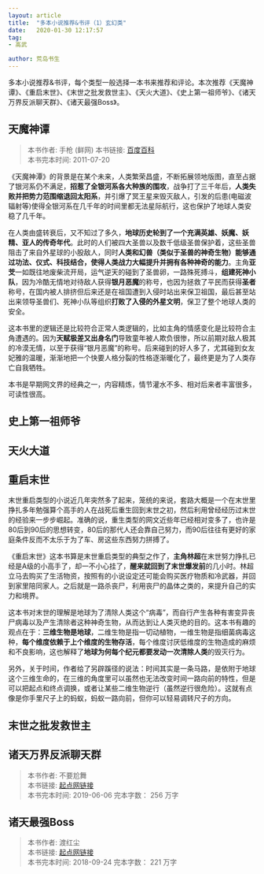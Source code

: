 ```yaml
---
layout: article
title:  "多本小说推荐&书评（1）玄幻类"
date:   2020-01-30 12:17:57
tag:
- 高武

author: 荒岛书生
---
```


多本小说推荐&书评，每个类型一般选择一本书来推荐和评论。本次推荐《天魔神谭》、《重启末世》、《末世之批发救世主》、《天火大道》、《史上第一祖师爷》、《诸天万界反派聊天群》、《诸天最强Boss》。
<!---more--->

## 天魔神谭
> 本书作者:  手枪  (鲜网)
> 本书链接:  [百度百科](https://baike.baidu.com/item/%E5%A4%A9%E9%AD%94%E7%A5%9E%E8%B0%AD/28025?fr=aladdin)  
> 本书完本时间: 2011-07-20

《天魔神潭》的背景是在某个未来，人类繁荣昌盛，不断拓展领地版图，直至占据了银河系仍不满足，**招惹了全银河系各大种族的围攻**，战争打了三千年后，**人类失败并把势力范围缩退回太阳系**，并引爆了冥王星来毁灭敌人，引发的后患(电磁波辐射等)使得全银河系在几千年的时间里都无法星际航行，这也保护了地球人类安稳了几千年。

在人类由盛转衰后，又不知过了多久，**地球历史轮到了一个充满英雄、妖魔、妖精、亚人的传奇年代**。此时的人们被四大圣兽以及数千低级圣兽保护着，这些圣兽阻击了来自外星球的小股敌人，同时**人类和幻兽（类似于圣兽的神奇生物）能够通过功法、仪式、科技结合，使得人类战力大幅提升并拥有各种神奇的能力**。主角**亚芠**一如既往地废柴流开局，运气逆天的碰到了圣兽卵，一路殊死搏斗，**组建死神小队**，因为冷酷无情地对待敌人获得**银月恶魔**的称号，也因为拯救了平民而获得**圣者**称号，在国内被人排挤但后来还是在祖国遭到入侵时站出来保卫祖国，最后甚至站出来领导圣兽们、死神小队等组织**打败了入侵的外星文明**，保卫了整个地球人类的安全。

这本书里的逻辑还是比较符合正常人类逻辑的，比如主角的情感变化是比较符合主角遭遇的。因为**天赋极差又出身名门**导致童年被人欺负很惨，所以前期对敌人极其的冷漠无情，以至于获得“银月恶魔”的称号。后来碰到的好人多了，尤其碰到女友妃雅的温暖，渐渐地把一个快要人格分裂的性格逐渐暖化了，最终更是为了人类存亡自我牺牲。

本书是早期网文界的经典之一，内容精炼，情节灌水不多、相对后来者丰富很多，可读性很高。


## 史上第一祖师爷

## 天火大道



## 重启末世
末世重启类型的小说近几年突然多了起来，笼统的来说，套路大概是一个在末世里挣扎多年勉强算个高手的人在战死后重生回到末世之初，然后利用曾经经历过末世的经验来一步步崛起。准确的说，重生类型的网文近些年已经相对变多了，也许是80后到90后的思想转变，80后的那代人还会靠自己努力，而90后往往有更好的家庭条件反而不太乐于为了车、房这些东西努力拼搏了。

《重启末世》这本书算是末世重启类型的典型之作了，**主角林超**在末世努力挣扎已经是A级的小高手了，却一不小心挂了，**醒来就回到了末世爆发前**的几小时。林超立马去购买了生活物资，按照有的小说设定还可能会购买医疗物质和冷武器，并回到家里陪同家人。之后就是一路杀丧尸，利用丧尸的晶体之类的，来提升自己的实力和境界。

这本书对末世的理解是地球为了清除人类这个“病毒”，而自行产生各种有害变异丧尸病毒以及产生清除者这种神奇生物，从而达到让人类灭绝的目的。这本书有趣的观点在于：**三维生物是地球**，二维生物是指一切动植物，一维生物是指细菌病毒这种，**每个维度依赖于上个维度的生物存活**，每个维度讨厌低维度的生物造成的麻烦和不良影响，这也解释了**地球为何每个纪元都要发动一次清除人类**的毁灭行为。

另外，关于时间，作者给了另辟蹊径的说法：时间其实是一条马路，是依附于地球这个三维生命的，在三维的角度里可以虽然也无法改变时间一路向前的特性，但是可以把起点和终点调换，或者让某些二维生物逆行（虽然逆行很危险）。这就有点像是你手里尺子上的蚂蚁，蚂蚁一路向前，但你可以轻易调转尺子的方向。

 


## 末世之批发救世主




## 诸天万界反派聊天群

> 本书作者:  不要尬舞  
> 本书链接:  [起点网链接](https://book.qidian.com/info/1009999768)  
> 本书完本时间: 2019-06-06
> 完本字数： 256 万字



## 诸天最强Boss

> 本书作者:  渡红尘  
> 本书链接:  [起点网链接](https://book.qidian.com/info/1009352060#Catalog)  
> 本书完本时间: 2018-09-24
> 完本字数： 221 万字